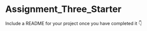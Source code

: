# Assignment_Three_Starter
Include a README for your project once you have completed it :point_down:

